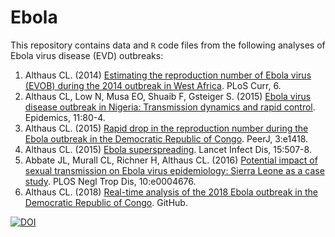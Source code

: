 # Ebola

This repository contains data and `R` code files from the following analyses of Ebola virus disease (EVD) outbreaks:

1. Althaus CL. (2014) [Estimating the reproduction number of Ebola virus (EVOB) during the 2014 outbreak in West Africa](https://doi.org/10.1371/currents.outbreaks.91afb5e0f279e7f29e7056095255b288). PLoS Curr, 6.
2. Althaus CL, Low N, Musa EO, Shuaib F, Gsteiger S. (2015) [Ebola virus disease outbreak in Nigeria: Transmission dynamics and rapid control](https://doi.org/10.1016/j.epidem.2015.03.001). Epidemics, 11:80-4.
3. Althaus CL. (2015) [Rapid drop in the reproduction number during the Ebola outbreak in the Democratic Republic of Congo](https://doi.org/10.7287/peerj.preprints.1041). PeerJ, 3:e1418.
4. Althaus CL. (2015) [Ebola superspreading](https://doi.org/10.1016/S1473-3099(15)70135-0). Lancet Infect Dis, 15:507-8.
5. Abbate JL, Murall CL, Richner H, Althaus CL. (2016) [Potential impact of sexual transmission on Ebola virus epidemiology: Sierra Leone as a case study](https://doi.org/10.1371/journal.pntd.0004676). PLOS Negl Trop Dis, 10:e0004676.
6. Althaus CL. (2018) [Real-time analysis of the 2018 Ebola outbreak in the Democratic Republic of Congo](https://github.com/calthaus/Ebola/tree/master/DRC%20(GitHub%202018)). GitHub.

[![DOI](https://zenodo.org/badge/38845623.svg)](https://zenodo.org/badge/latestdoi/38845623)
